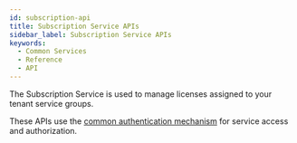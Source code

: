 ```yaml
---
id: subscription-api
title: Subscription Service APIs
sidebar_label: Subscription Service APIs
keywords:
  - Common Services
  - Reference
  - API
---
```


The Subscription Service is used to manage licenses assigned to your tenant service groups.

These APIs use the [common authentication mechanism](/scm/docs/getstarted) for service access and authorization.
